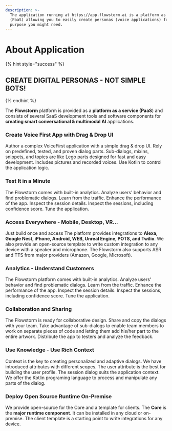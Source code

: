 ```yaml
---
description: >-
  The application running at https://app.flowstorm.ai is a platform as a service
  (PaaS) allowing you to easily create personas (voice applications) for any
  purpose you might need.
---
```


# About Application

{% hint style="success" %}
## CREATE DIGITAL PERSONAS - NOT SIMPLE BOTS!
{% endhint %}

The **Flowstorm** platform is provided as a **platform as a service \(PaaS**\) and consists of several SaaS development tools and software components for **creating smart conversational & multimodal AI** applications.

### Create Voice First App with Drag & Drop UI

Author a complex VoiceFirst application with a simple drag & drop UI. Rely on predefined, tested, and proven dialog parts. Sub-dialogs, mixins, snippets, and topics are like Lego parts designed for fast and easy development. Includes pictures and recorded voices. Use Kotlin to control the application logic.

### Test It in a Minute

The Flowstorm comes with built-in analytics. Analyze users' behavior and find problematic dialogs. Learn from the traffic. Enhance the performance of the app. Inspect the session details. Inspect the sessions, including confidence score. Tune the application.

### Access Everywhere - Mobile, Desktop, VR...

Just build once and access  The platform provides integrations to **Alexa, Google Nest, iPhone, Android, WEB, Unreal Engine, POTS, and Twilio**. We also provide an open-source template to write custom integration to any device with a speaker and microphone. The Flowstorm also supports ASR and TTS from major providers \(Amazon, Google, Microsoft\).

### Analytics - Understand Customers

The Flowstorm platform comes with built-in analytics. Analyze users' behavior and find problematic dialogs. Learn from the traffic. Enhance the performance of the app. Inspect the session details. Inspect the sessions, including confidence score. Tune the application.

### Collaboration and Sharing

The Flowstorm is ready for collaborative design. Share and copy the dialogs with your team. Take advantage of sub-dialogs to enable team members to work on separate pieces of code and letting them add his/her part to the entire artwork. Distribute the app to testers and analyze the feedback.

### Use Knowledge - Use Rich Context

Context is the key to creating personalized and adaptive dialogs. We have introduced attributes with different scopes. The user attribute is the best for building the user profile. The session dialog suits the application context. We offer the Kotlin programing language to process and manipulate any parts of the dialog.

### Deploy Open Source Runtime On-Premise

We provide open-source for the Core and a template for clients. The **Core** is the **major runtime component**. It can be installed in any cloud or on-premise. The client template is a starting point to write integrations for any device.

